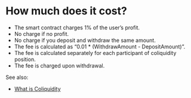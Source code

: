 # How much does it cost?

- The smart contract charges 1% of the user’s profit.
- No charge if no profit.
- No charge if you deposit and withdraw the same amount.
- The fee is calculated as “0.01 \* (WithdrawAmount - DepositAmount)”.
- The fee is calculated separately for each participant of coliquidity position.
- The fee is charged upon withdrawal.

See also:

- [What is Coliquidity](WhatIsColiquidity.md)
